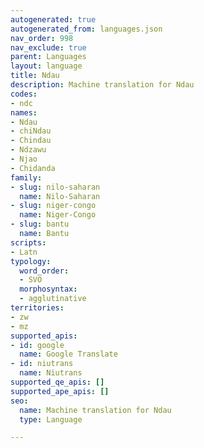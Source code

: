 ```yaml
---
autogenerated: true
autogenerated_from: languages.json
nav_order: 998
nav_exclude: true
parent: Languages
layout: language
title: Ndau
description: Machine translation for Ndau
codes:
- ndc
names:
- Ndau
- chiNdau
- Chindau
- Ndzawu
- Njao
- Chidanda
family:
- slug: nilo-saharan
  name: Nilo-Saharan
- slug: niger-congo
  name: Niger-Congo
- slug: bantu
  name: Bantu
scripts:
- Latn
typology:
  word_order:
  - SVO
  morphosyntax:
  - agglutinative
territories:
- zw
- mz
supported_apis:
- id: google
  name: Google Translate
- id: niutrans
  name: Niutrans
supported_qe_apis: []
supported_ape_apis: []
seo:
  name: Machine translation for Ndau
  type: Language

---
```


